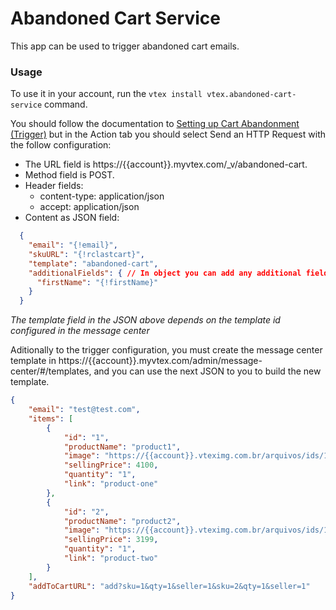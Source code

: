 # Abandoned Cart Service

This app can be used to trigger abandoned cart emails.

### Usage

To use it in your account, run the `vtex install vtex.abandoned-cart-service` command.

You should follow the documentation to [Setting up Cart Abandonment (Trigger)](https://help.vtex.com/tutorial/setting-up-abandoned-carts--tutorials_740) but in the Action tab you should select Send an HTTP Request with the follow configuration:

- The URL field is https://{{account}}.myvtex.com/_v/abandoned-cart.
- Method field is POST.
- Header fields:
	* content-type: application/json
	* accept: application/json
- Content as JSON field:
```json
  {
    "email": "{!email}",
    "skuURL": "{!rclastcart}",
    "template": "abandoned-cart",
    "additionalFields": { // In object you can add any additional field to send in the mail
      "firstName": "{!firstName}"
    } 
  }
```
*The template field in the JSON above depends on the template id configured in the message center*

Aditionally to the trigger configuration, you must create the message center template in https://{{account}}.myvtex.com/admin/message-center/#/templates, and you can use the next JSON to you to build the new template.

```json
{
	"email": "test@test.com",
	"items": [
		{
			"id": "1",
			"productName": "product1",
			"image": "https://{{account}}.vteximg.com.br/arquivos/ids/155411/image1.jpg",
			"sellingPrice": 4100,
			"quantity": "1",
			"link": "product-one"
		},
		{
			"id": "2",
			"productName": "product2",
			"image": "https://{{account}}.vteximg.com.br/arquivos/ids/155403/image2.jpg",
			"sellingPrice": 3199,
			"quantity": "1",
			"link": "product-two"
		}
	],
	"addToCartURL": "add?sku=1&qty=1&seller=1&sku=2&qty=1&seller=1"
}
```
